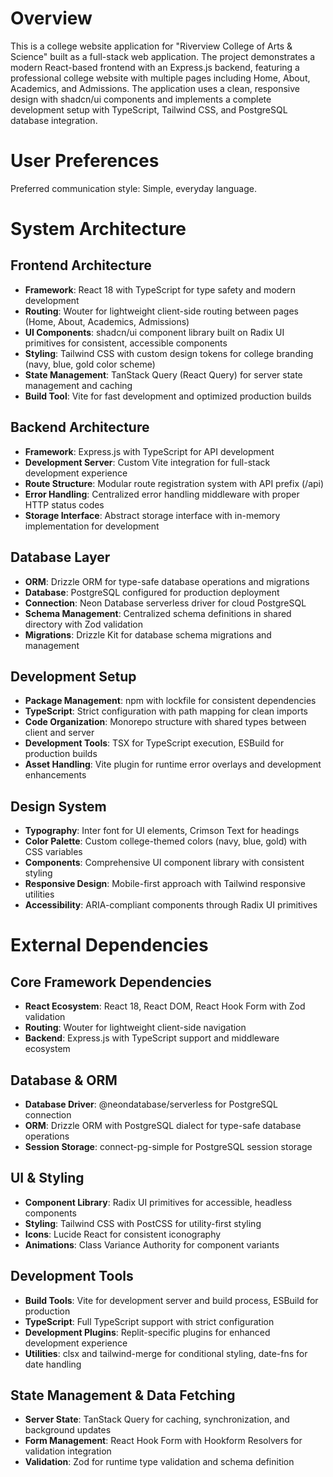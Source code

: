 # Overview

This is a college website application for "Riverview College of Arts & Science" built as a full-stack web application. The project demonstrates a modern React-based frontend with an Express.js backend, featuring a professional college website with multiple pages including Home, About, Academics, and Admissions. The application uses a clean, responsive design with shadcn/ui components and implements a complete development setup with TypeScript, Tailwind CSS, and PostgreSQL database integration.

# User Preferences

Preferred communication style: Simple, everyday language.

# System Architecture

## Frontend Architecture
- **Framework**: React 18 with TypeScript for type safety and modern development
- **Routing**: Wouter for lightweight client-side routing between pages (Home, About, Academics, Admissions)
- **UI Components**: shadcn/ui component library built on Radix UI primitives for consistent, accessible components
- **Styling**: Tailwind CSS with custom design tokens for college branding (navy, blue, gold color scheme)
- **State Management**: TanStack Query (React Query) for server state management and caching
- **Build Tool**: Vite for fast development and optimized production builds

## Backend Architecture
- **Framework**: Express.js with TypeScript for API development
- **Development Server**: Custom Vite integration for full-stack development experience
- **Route Structure**: Modular route registration system with API prefix (/api)
- **Error Handling**: Centralized error handling middleware with proper HTTP status codes
- **Storage Interface**: Abstract storage interface with in-memory implementation for development

## Database Layer
- **ORM**: Drizzle ORM for type-safe database operations and migrations
- **Database**: PostgreSQL configured for production deployment
- **Connection**: Neon Database serverless driver for cloud PostgreSQL
- **Schema Management**: Centralized schema definitions in shared directory with Zod validation
- **Migrations**: Drizzle Kit for database schema migrations and management

## Development Setup
- **Package Management**: npm with lockfile for consistent dependencies
- **TypeScript**: Strict configuration with path mapping for clean imports
- **Code Organization**: Monorepo structure with shared types between client and server
- **Development Tools**: TSX for TypeScript execution, ESBuild for production builds
- **Asset Handling**: Vite plugin for runtime error overlays and development enhancements

## Design System
- **Typography**: Inter font for UI elements, Crimson Text for headings
- **Color Palette**: Custom college-themed colors (navy, blue, gold) with CSS variables
- **Components**: Comprehensive UI component library with consistent styling
- **Responsive Design**: Mobile-first approach with Tailwind responsive utilities
- **Accessibility**: ARIA-compliant components through Radix UI primitives

# External Dependencies

## Core Framework Dependencies
- **React Ecosystem**: React 18, React DOM, React Hook Form with Zod validation
- **Routing**: Wouter for lightweight client-side navigation
- **Backend**: Express.js with TypeScript support and middleware ecosystem

## Database & ORM
- **Database Driver**: @neondatabase/serverless for PostgreSQL connection
- **ORM**: Drizzle ORM with PostgreSQL dialect for type-safe database operations
- **Session Storage**: connect-pg-simple for PostgreSQL session storage

## UI & Styling
- **Component Library**: Radix UI primitives for accessible, headless components
- **Styling**: Tailwind CSS with PostCSS for utility-first styling
- **Icons**: Lucide React for consistent iconography
- **Animations**: Class Variance Authority for component variants

## Development Tools
- **Build Tools**: Vite for development server and build process, ESBuild for production
- **TypeScript**: Full TypeScript support with strict configuration
- **Development Plugins**: Replit-specific plugins for enhanced development experience
- **Utilities**: clsx and tailwind-merge for conditional styling, date-fns for date handling

## State Management & Data Fetching
- **Server State**: TanStack Query for caching, synchronization, and background updates
- **Form Management**: React Hook Form with Hookform Resolvers for validation integration
- **Validation**: Zod for runtime type validation and schema definition